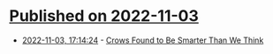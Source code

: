 # [Published on 2022-11-03](index.md)

* [2022-11-03, 17:14:24](https://news.ycombinator.com/item?id=33454205) - [Crows Found to Be Smarter Than We Think](https://www.wsj.com/articles/crows-found-to-be-smarter-than-we-think-11667412092)
